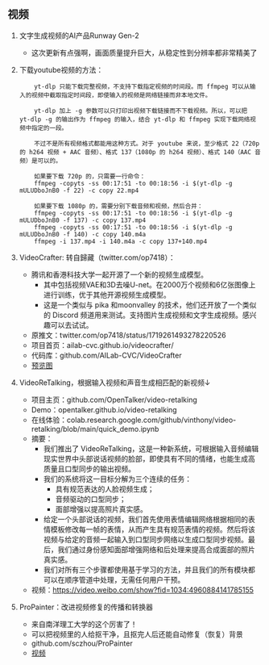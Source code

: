 ## 视频

1. 文字生成视频的AI产品Runway Gen-2
    - 这次更新有点强啊，画面质量提升巨大，从稳定性到分辨率都非常精美了


1. 下载youtube视频的方法：
    ```
        yt-dlp 只能下载完整视频，不支持下载指定视频的时间段。而 ffmpeg 可以从输入的视频中截取指定时间段，即使输入的视频是网络链接而非本地文件。

        yt-dlp 加上 -g 参数可以只打印出视频下载链接而不下载视频。所以，可以把 yt-dlp -g 的输出作为 ffmpeg 的输入，结合 yt-dlp 和 ffmpeg 实现下载网络视频中指定的一段。

        不过不是所有视频格式都能用这种方式。对于 youtube 来说，至少格式 22（720p 的 h264 视频 + AAC 音频）、格式 137（1080p 的 h264 视频）、格式 140（AAC 音频）是可以的。

        如果要下载 720p 的，只需要一行命令：
        ffmpeg -copyts -ss 00:17:51 -to 00:18:56 -i $(yt-dlp -g mULUDboJnB0 -f 22) -c copy 22.mp4

        如果要下载 1080p 的，需要分别下载音频和视频，然后合并：
        ffmpeg -copyts -ss 00:17:51 -to 00:18:56 -i $(yt-dlp -g mULUDboJnB0 -f 137) -c copy 137.mp4
        ffmpeg -copyts -ss 00:17:51 -to 00:18:56 -i $(yt-dlp -g mULUDboJnB0 -f 140) -c copy 140.m4a
        ffmpeg -i 137.mp4 -i 140.m4a -c copy 137+140.mp4
    ```

1. VideoCrafter: 转自歸藏（twitter.com/op7418）：
    - 腾讯和香港科技大学一起开源了一个新的视频生成模型。
        - 其中包括视频VAE和3D去噪U-net。在2000万个视频和6亿张图像上进行训练，优于其他开源视频生成模型。
        - 这是一个类似与 pika 和moonvalley 的技术，他们还开放了一个类似的 Discord 频道用来测试。支持图片生成视频和文字生成视频。感兴趣可以去试试。
    - 原推文：twitter.com/op7418/status/1719261493278220526
    - 项目首页：ailab-cvc.github.io/videocrafter/
    - 代码库：github.com/AILab-CVC/VideoCrafter
    - [预览图](https://ailab-cvc.github.io/videocrafter/img/overall.jpg)

1. VideoReTalking，根据输入视频和声音生成相匹配的新视频↓
    - 项目主页：github.com/OpenTalker/video-retalking
    - Demo：opentalker.github.io/video-retalking
    - 在线体验：colab.research.google.com/github/vinthony/video-retalking/blob/main/quick_demo.ipynb
    - 摘要：
        - 我们推出了 VideoReTalking，这是一种新系统，可根据输入音频编辑现实世界中头部说话视频的脸部，即使具有不同的情绪，也能生成高质量且口型同步的输出视频。
        - 我们的系统将这一目标分解为三个连续的任务：
            - 具有规范表达的人脸视频生成；
            - 音频驱动的口型同步；
            - 面部增强以提高照片真实感。
        - 给定一个头部说话的视频，我们首先使用表情编辑网络根据相同的表情模板修改每一帧的表情，从而产生具有规范表情的视频。然后将该视频与给定的音频一起输入到口型同步网络以生成口型同步视频。最后，我们通过身份感知面部增强网络和后处理来提高合成面部的照片真实感。
        - 我们对所有三个步骤都使用基于学习的方法，并且我们的所有模块都可以在顺序管道中处理，无需任何用户干预。
    - 视频：https://video.weibo.com/show?fid=1034:4960884141785155

1. ProPainter：改进视频修复的传播和转换器
    - 来自南洋理工大学的这个厉害了！
    - 可以把视频里的人给抠干净，且抠完人后还能自动修复（恢复）背景
    - github.com/sczhou/ProPainter
    - [视频](https://video.weibo.com/show?fid=1034:4955568943857668)







